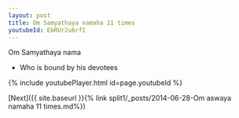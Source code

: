 ```yaml
---
layout: post
title: Om Samyathaya namaha 11 times
youtubeId: EbRUr2u6rfI
---
```

 
 
Om Samyathaya nama 
 
 -  Who is bound by his devotees 
 
  
 
  
 
 
 
 
 
 


{% include youtubePlayer.html id=page.youtubeId %}
 
[Next]({{ site.baseurl }}{% link  split1/_posts/2014-06-28-Om aswaya namaha 11 times.md%})
 
